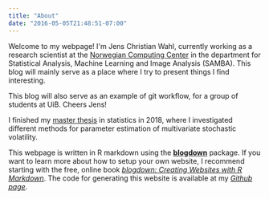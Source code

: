 ```yaml
---
title: "About"
date: "2016-05-05T21:48:51-07:00"
---
```


 Welcome to my webpage! 
I'm Jens Christian Wahl, currently working as a research scientist at the [Norwegian Computing Center](nr.no) in the department for Statistical Analysis, Machine Learning and Image Analysis (SAMBA). 
This blog will mainly serve as a place where I try to present things I find interesting.

This blog will also serve as an example of git workflow, for a group of students at UiB. 
Cheers Jens!
 
I finished my [master thesis](http://bora.uib.no/bitstream/handle/1956/18033/Master-Thesis---Jens-Christian-Wahl.pdf?sequence=1&isAllowed=y) in statistics in 2018, where I investigated different methods for parameter estimation of multivariate stochastic volatility. 

This webpage is written in R markdown using the [**blogdown**](https://github.com/rstudio/blogdown) package. If you want to learn more about how to setup your own website, I recommend starting with the free, online book [*blogdown: Creating Websites with R Markdown*](https://bookdown.org/yihui/blogdown/). The code for generating this website is available at my [*Github page*](https://github.com/JensWahl/Personal-Webpage).
